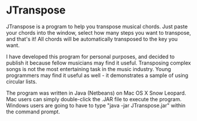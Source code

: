JTranspose
==========

JTranspose is a program to help you transpose musical chords. Just paste your chords into the window, select how many steps you want to transpose, and that's it! All chords will be automatically transposed to the key you want.

I have developed this program for personal purposes, and decided to publish it because fellow musicians may find it useful. Transposing complex songs is not the most entertaining task in the music industry. Young programmers may find it useful as well - it demonstrates a sample of using circular lists.

The program was written in Java (Netbeans) on Mac OS X Snow Leopard. Mac users can simply double-click the .JAR file to execute the program. Windows users are going to have to type "java -jar JTranspose.jar" within the command prompt.
